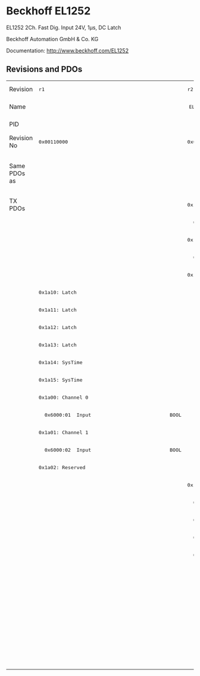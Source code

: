 # Beckhoff EL1252

EL1252 2Ch. Fast Dig. Input 24V, 1µs, DC Latch

Beckhoff Automation GmbH & Co. KG

Documentation: <a href="http://www.beckhoff.com/EL1252">http://www.beckhoff.com/EL1252</a>

## Revisions and PDOs
<table>
<tr >
<td class="first">Revision</td>
<td ><pre>r1</pre></td>
<td ><pre>r2</pre></td>
<td ><pre>r3</pre></td>
<td ><pre>r4</pre></td>
<td ><pre>r5</pre></td>
<td ><pre>r6</pre></td>
</tr>
<tr >
<td class="first">Name</td>
<td  colspan=6 align="center"><pre>EL1252 2Ch. Fast Dig. Input 24V, 1µs, DC Latch</pre></td>
</tr>
<tr >
<td class="first">PID</td>
<td  colspan=6 align="center"><pre>0x04e43052</pre></td>
</tr>
<tr >
<td class="first">Revision No</td>
<td ><pre>0x00110000</pre></td>
<td ><pre>0x00120000</pre></td>
<td ><pre>0x00130000</pre></td>
<td ><pre>0x00140000</pre></td>
<td ><pre>0x00150000</pre></td>
<td ><pre>0x00160000</pre></td>
</tr>
<tr >
<td class="first">Same PDOs as</td>
<td ></td>
<td  colspan=4 align="center"><pre><a href="EL1252-0010">EL1252-0010 r3</a><br/><a href="EL1252-0010">EL1252-0010 r4</a><br/><a href="EL1252-0010">EL1252-0010 r5</a><br/><a href="EL1252-0050">EL1252-0050 r0</a><br/><a href="EL1252-0050">EL1252-0050 r1</a><br/><a href="EL1252-0050">EL1252-0050 r2</a></pre></td>
<td ></td>
</tr>
<tr class="txpdo pdosection">
<td class="first" rowspan=27 valign=top>TX PDOs</td>
<td></td>
<td colspan=5 align="left"><pre>0x1a00: Channel 1</pre></td>
<td></td>
</tr>
<tr class="txpdo">
<td class="first"></td>
<td  colspan=5 align="left"><pre>  0x6000:01  Input                           BOOL</pre></td>
</tr>
<tr class="txpdo pdosection">
<td class="first"></td>
<td  colspan=5 align="left"><pre>0x1a01: Channel 2</pre></td>
</tr>
<tr class="txpdo">
<td class="first"></td>
<td  colspan=5 align="left"><pre>  0x6000:02  Input                           BOOL</pre></td>
</tr>
<tr class="txpdo pdosection">
<td class="first"></td>
<td  colspan=5 align="left"><pre>0x1a02: Reserved</pre></td>
</tr>
<tr class="txpdo pdosection">
<td class="first" colspan=6 align="left"><pre>0x1a10: Latch</pre></td>
</tr>
<tr class="txpdo pdosection">
<td class="first" colspan=6 align="left"><pre>0x1a11: Latch</pre></td>
</tr>
<tr class="txpdo pdosection">
<td class="first" colspan=6 align="left"><pre>0x1a12: Latch</pre></td>
</tr>
<tr class="txpdo pdosection">
<td class="first" colspan=6 align="left"><pre>0x1a13: Latch</pre></td>
</tr>
<tr class="txpdo pdosection">
<td class="first" colspan=6 align="left"><pre>0x1a14: SysTime</pre></td>
</tr>
<tr class="txpdo pdosection">
<td class="first" colspan=6 align="left"><pre>0x1a15: SysTime</pre></td>
</tr>
<tr class="txpdo pdosection">
<td class="first"><pre>0x1a00: Channel 0</pre></td>
<td  colspan=5 align="left"></td>
</tr>
<tr class="txpdo">
<td class="first"><pre>  0x6000:01  Input                           BOOL</pre></td>
<td  colspan=5 align="left"></td>
</tr>
<tr class="txpdo pdosection">
<td class="first"><pre>0x1a01: Channel 1</pre></td>
<td  colspan=5 align="left"></td>
</tr>
<tr class="txpdo">
<td class="first"><pre>  0x6000:02  Input                           BOOL</pre></td>
<td  colspan=5 align="left"></td>
</tr>
<tr class="txpdo pdosection">
<td class="first"><pre>0x1a02: Reserved</pre></td>
<td  colspan=5 align="left"></td>
</tr>
<tr class="txpdo pdosection">
<td class="first"></td>
<td  colspan=5 align="left"><pre>0x1a16: Latch</pre></td>
</tr>
<tr class="txpdo">
<td class="first"></td>
<td  colspan=5 align="left"><pre>  0x6000:11  LatchPos1                       ULINT</pre></td>
</tr>
<tr class="txpdo">
<td class="first"></td>
<td  colspan=5 align="left"><pre>  0x6000:13  LatchNeg1                       ULINT</pre></td>
</tr>
<tr class="txpdo">
<td class="first"></td>
<td  colspan=5 align="left"><pre>  0x6010:11  LatchPos2                       ULINT</pre></td>
</tr>
<tr class="txpdo">
<td class="first"></td>
<td  colspan=5 align="left"><pre>  0x6010:13  LatchNeg2                       ULINT</pre></td>
</tr>
<tr class="txpdo pdosection">
<td class="first" colspan=5 align="left"></td>
<td ><pre>0x1a17: LatchPos64</pre></td>
</tr>
<tr class="txpdo">
<td class="first" colspan=5 align="left"></td>
<td ><pre>  0x6000:11  LatchPos1                       ULINT</pre></td>
</tr>
<tr class="txpdo">
<td class="first" colspan=5 align="left"></td>
<td ><pre>  0x6010:11  LatchPos2                       ULINT</pre></td>
</tr>
<tr class="txpdo pdosection">
<td class="first" colspan=5 align="left"></td>
<td ><pre>0x1a18: LatchNeg64</pre></td>
</tr>
<tr class="txpdo">
<td class="first" colspan=5 align="left"></td>
<td ><pre>  0x6000:13  LatchNeg1                       ULINT</pre></td>
</tr>
<tr class="txpdo">
<td class="first" colspan=5 align="left"></td>
<td ><pre>  0x6010:13  LatchNeg2                       ULINT</pre></td>
</tr>
</table>
